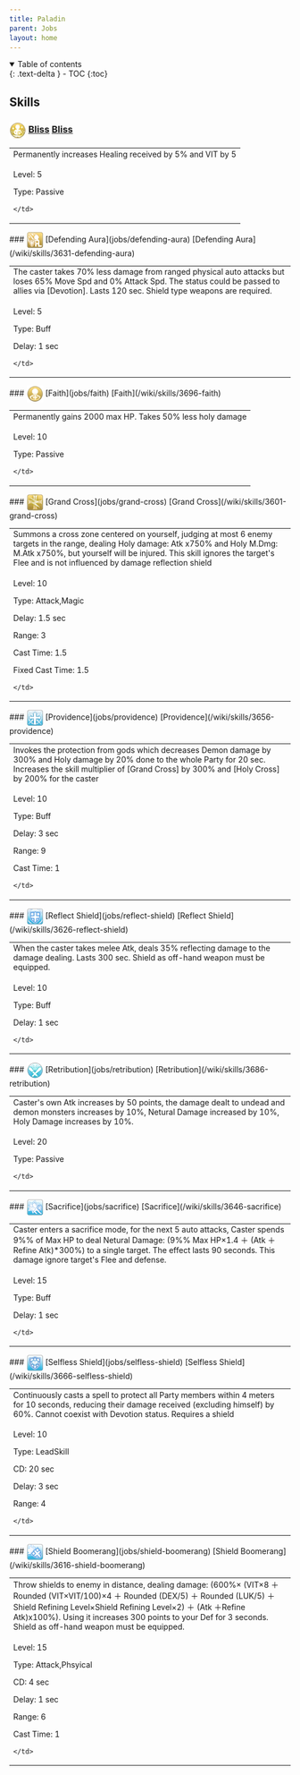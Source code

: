 ```yaml
---
title: Paladin 
parent: Jobs
layout: home
---
```


<details open markdown="block">
<summary>
  Table of contents
</summary>
{: .text-delta }
- TOC
{:toc}
</details>

## Skills

### <img src="/assets/images/skills/skill_366001.png" width="30" height="30" style="vertical-align: middle"> [Bliss](jobs/bliss) [Bliss](/wiki/skills/3701-bliss)
<table>
<tbody>
  <tr>
    <td>Permanently increases Healing received by 5% and VIT by 5</td>
  </tr>
  <tr>
    <td>
              <p class="label label-yellow fs-1">Level: 5</p>
              <p class="label label-yellow fs-1">Type: Passive</p>
      
    </td>
  </tr>
</tbody>
</table>
### <img src="/assets/images/skills/skill_358001.png" width="30" height="30" style="vertical-align: middle"> [Defending Aura](jobs/defending-aura) [Defending Aura](/wiki/skills/3631-defending-aura)
<table>
<tbody>
  <tr>
    <td>The caster takes 70% less damage from ranged physical auto attacks but loses 65% Move Spd and 0% Attack Spd. The status could be passed to allies via [Devotion]. Lasts 120 sec. Shield type weapons are required.</td>
  </tr>
  <tr>
    <td>
              <p class="label label-yellow fs-1">Level: 5</p>
              <p class="label label-yellow fs-1">Type: Buff</p>
              <p class="label label-yellow fs-1">Delay: 1 sec</p>
      
    </td>
  </tr>
</tbody>
</table>
### <img src="/assets/images/skills/skill_365001.png" width="30" height="30" style="vertical-align: middle"> [Faith](jobs/faith) [Faith](/wiki/skills/3696-faith)
<table>
<tbody>
  <tr>
    <td>Permanently gains 2000 max HP. Takes 50% less holy damage</td>
  </tr>
  <tr>
    <td>
              <p class="label label-yellow fs-1">Level: 10</p>
              <p class="label label-yellow fs-1">Type: Passive</p>
      
    </td>
  </tr>
</tbody>
</table>
### <img src="/assets/images/skills/skill_351001.png" width="30" height="30" style="vertical-align: middle"> [Grand Cross](jobs/grand-cross) [Grand Cross](/wiki/skills/3601-grand-cross)
<table>
<tbody>
  <tr>
    <td>Summons a cross zone centered on yourself, judging at most 6 enemy targets in the range, dealing Holy damage: Atk x750% and Holy M.Dmg: M.Atk x750%, but yourself will be injured.  This skill ignores the target's Flee and is not influenced by damage reflection shield</td>
  </tr>
  <tr>
    <td>
              <p class="label label-yellow fs-1">Level: 10</p>
              <p class="label label-yellow fs-1">Type: Attack,Magic</p>
              <p class="label label-yellow fs-1">Delay: 1.5 sec</p>
              <p class="label label-yellow fs-1">Range: 3</p>
              <p class="label label-yellow fs-1">Cast Time: 1.5</p>
              <p class="label label-yellow fs-1">Fixed Cast Time: 1.5</p>
      
    </td>
  </tr>
</tbody>
</table>
### <img src="/assets/images/skills/skill_362001.png" width="30" height="30" style="vertical-align: middle"> [Providence](jobs/providence) [Providence](/wiki/skills/3656-providence)
<table>
<tbody>
  <tr>
    <td>Invokes the protection from gods which decreases Demon damage by 300% and Holy damage by 20% done to the whole Party for 20 sec. Increases the skill multiplier of [Grand Cross] by 300% and [Holy Cross] by 200% for the caster</td>
  </tr>
  <tr>
    <td>
              <p class="label label-yellow fs-1">Level: 10</p>
              <p class="label label-yellow fs-1">Type: Buff</p>
              <p class="label label-yellow fs-1">Delay: 3 sec</p>
              <p class="label label-yellow fs-1">Range: 9</p>
              <p class="label label-yellow fs-1">Cast Time: 1</p>
      
    </td>
  </tr>
</tbody>
</table>
### <img src="/assets/images/skills/skill_357001.png" width="30" height="30" style="vertical-align: middle"> [Reflect Shield](jobs/reflect-shield) [Reflect Shield](/wiki/skills/3626-reflect-shield)
<table>
<tbody>
  <tr>
    <td>When the caster takes melee Atk, deals 35% reflecting damage to the damage dealing. Lasts 300 sec.  Shield as off-hand weapon must be equipped.</td>
  </tr>
  <tr>
    <td>
              <p class="label label-yellow fs-1">Level: 10</p>
              <p class="label label-yellow fs-1">Type: Buff</p>
              <p class="label label-yellow fs-1">Delay: 1 sec</p>
      
    </td>
  </tr>
</tbody>
</table>
### <img src="/assets/images/skills/skill_364001.png" width="30" height="30" style="vertical-align: middle"> [Retribution](jobs/retribution) [Retribution](/wiki/skills/3686-retribution)
<table>
<tbody>
  <tr>
    <td>Caster's own Atk increases by 50 points, the damage dealt to undead and demon monsters increases by 10%, Netural Damage increased by 10%, Holy Damage increases by 10%.</td>
  </tr>
  <tr>
    <td>
              <p class="label label-yellow fs-1">Level: 20</p>
              <p class="label label-yellow fs-1">Type: Passive</p>
      
    </td>
  </tr>
</tbody>
</table>
### <img src="/assets/images/skills/skill_361001.png" width="30" height="30" style="vertical-align: middle"> [Sacrifice](jobs/sacrifice) [Sacrifice](/wiki/skills/3646-sacrifice)
<table>
<tbody>
  <tr>
    <td>Caster enters a sacrifice mode, for the next 5 auto attacks, Caster spends 9%% of Max HP to deal Netural Damage: (9%% Max HP×1.4 ＋ (Atk ＋Refine Atk)*300%) to a single target. The effect lasts 90 seconds. This damage ignore target's Flee and defense.</td>
  </tr>
  <tr>
    <td>
              <p class="label label-yellow fs-1">Level: 15</p>
              <p class="label label-yellow fs-1">Type: Buff</p>
              <p class="label label-yellow fs-1">Delay: 1 sec</p>
      
    </td>
  </tr>
</tbody>
</table>
### <img src="/assets/images/skills/skill_363001.png" width="30" height="30" style="vertical-align: middle"> [Selfless Shield](jobs/selfless-shield) [Selfless Shield](/wiki/skills/3666-selfless-shield)
<table>
<tbody>
  <tr>
    <td>Continuously casts a spell to protect all Party members within 4 meters for 10 seconds, reducing their damage received (excluding himself) by 60%. Cannot coexist with Devotion status. Requires a shield</td>
  </tr>
  <tr>
    <td>
              <p class="label label-yellow fs-1">Level: 10</p>
              <p class="label label-yellow fs-1">Type: LeadSkill</p>
              <p class="label label-yellow fs-1">CD: 20 sec</p>
              <p class="label label-yellow fs-1">Delay: 3 sec</p>
              <p class="label label-yellow fs-1">Range: 4</p>
      
    </td>
  </tr>
</tbody>
</table>
### <img src="/assets/images/skills/skill_352001.png" width="30" height="30" style="vertical-align: middle"> [Shield Boomerang](jobs/shield-boomerang) [Shield Boomerang](/wiki/skills/3616-shield-boomerang)
<table>
<tbody>
  <tr>
    <td>Throw shields to enemy in distance, dealing damage: (600%× (VIT×8 ＋ Rounded (VIT×VIT/100)×4 ＋ Rounded (DEX/5) ＋ Rounded (LUK/5) ＋Shield Refining Level×Shield Refining Level×2) ＋ (Atk ＋Refine Atk)x100%). Using it increases 300 points to your Def for 3 seconds.  Shield as off-hand weapon must be equipped.</td>
  </tr>
  <tr>
    <td>
              <p class="label label-yellow fs-1">Level: 15</p>
              <p class="label label-yellow fs-1">Type: Attack,Phsyical</p>
              <p class="label label-yellow fs-1">CD: 4 sec</p>
              <p class="label label-yellow fs-1">Delay: 1 sec</p>
              <p class="label label-yellow fs-1">Range: 6</p>
              <p class="label label-yellow fs-1">Cast Time: 1</p>
      
    </td>
  </tr>
</tbody>
</table>

